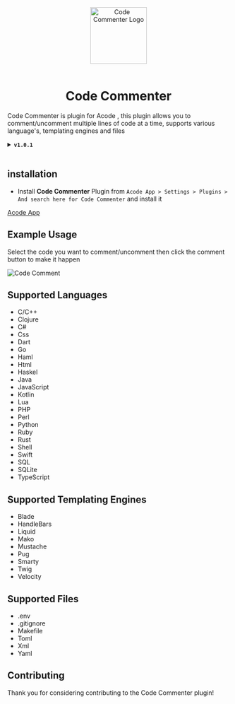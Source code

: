 <center><img src="https://github.com/phpdune/framework/assets/97345827/40122d70-4091-4a73-a0b3-6dd2b8e09998" alt="Code Commenter Logo" width="128" height="128"> <br><br>

<h1>Code Commenter</h1></center>


Code Commenter is plugin for Acode , this plugin allows you to comment/uncomment multiple lines of code at a time, supports various language's, templating engines and files

<details>
        <summary>
            <code><strong>v1.0.1</strong></code>
        </summary>
        <ul>
            <li>Added support for <code>.ejs</code> and <code>.mjs</code></li>
            <li>Updated readme</li>
        </ul>
    </details><br>

## installation 

- Install **Code Commenter** Plugin from `Acode App > Settings > Plugins > And search here for Code Commenter` and install it

[Acode App](https://play.google.com/store/apps/details?id=com.foxdebug.acodefree)

## Example Usage

Select the code you want to comment/uncomment then click the comment button to make it happen

![Code Comment](https://github.com/coswat/todo/assets/97345827/3d92ca99-12be-472b-96a4-4d62cb420552)

## Supported Languages

- C/C++ 
- Clojure
- C#
- Css
- Dart
- Go
- Haml 
- Html
- Haskel
- Java
- JavaScript
- Kotlin
- Lua
- PHP
- Perl
- Python
- Ruby
- Rust
- Shell 
- Swift 
- SQL 
- SQLite
- TypeScript

## Supported Templating Engines

- Blade
- HandleBars
- Liquid
- Mako
- Mustache
- Pug
- Smarty
- Twig
- Velocity 

## Supported Files 

- .env
- .gitignore
- Makefile
- Toml
- Xml
- Yaml

## Contributing

Thank you for considering contributing to the Code Commenter plugin!